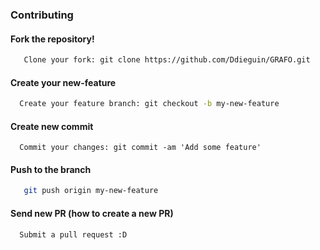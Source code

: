 ### Contributing

#### Fork the repository!
```bash
   Clone your fork: git clone https://github.com/Ddieguin/GRAFO.git
```

#### Create your new-feature

```bash 
  Create your feature branch: git checkout -b my-new-feature
```

#### Create new commit
```
  Commit your changes: git commit -am 'Add some feature'
```

#### Push to the branch
```bash 
   git push origin my-new-feature
```

#### Send new PR (how to create a new PR)
```bash 
  Submit a pull request :D
```




